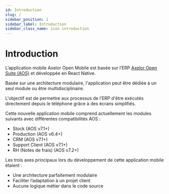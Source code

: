 ```yaml
---
id: Introduction
slug: /
sidebar_position: 1
sidebar_label: Introduction
sidebar_class_name: icon introduction
---
```


# Introduction

L’application mobile Axelor Open Mobile est basée sur l’ERP [Axelor Open Suite (AOS)](https://github.com/axelor/axelor-open-suite) et développée en React Native.

Basée sur une architecture modulaire, l'application peut être dédiée à un seul module ou être multidisciplinaire.

L'objectif est de permettre aux processus de l’ERP d'être exécutés directement depuis le téléphone grâce à des écrans simplifiés.

Cette nouvelle application mobile comprend actuellement les modules suivants avec différentes compatibilités AOS :

- Stock (AOS v7.1+)
- Production (AOS v6.4+)
- CRM (AOS v7.1+)
- Support Client (AOS v7.1+)
- RH (Notes de frais) (AOS v7.2+)

Les trois axes principaux lors du développement de cette application mobile étaient :

- Une architecture parfaitement modulaire
- Faciliter l’adaptation à un projet client
- Aucune logique métier dans le code source
